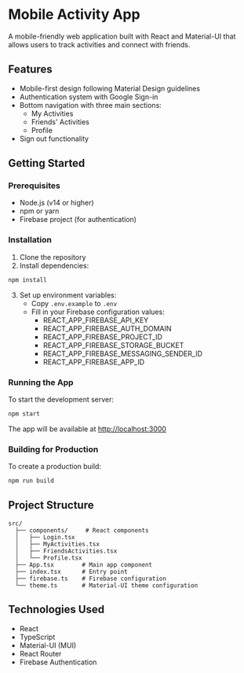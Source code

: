 # Mobile Activity App

A mobile-friendly web application built with React and Material-UI that allows users to track activities and connect with friends.

## Features

- Mobile-first design following Material Design guidelines
- Authentication system with Google Sign-in
- Bottom navigation with three main sections:
  - My Activities
  - Friends' Activities
  - Profile
- Sign out functionality

## Getting Started

### Prerequisites

- Node.js (v14 or higher)
- npm or yarn
- Firebase project (for authentication)

### Installation

1. Clone the repository
2. Install dependencies:
```bash
npm install
```

3. Set up environment variables:
   - Copy `.env.example` to `.env`
   - Fill in your Firebase configuration values:
     - REACT_APP_FIREBASE_API_KEY
     - REACT_APP_FIREBASE_AUTH_DOMAIN
     - REACT_APP_FIREBASE_PROJECT_ID
     - REACT_APP_FIREBASE_STORAGE_BUCKET
     - REACT_APP_FIREBASE_MESSAGING_SENDER_ID
     - REACT_APP_FIREBASE_APP_ID

### Running the App

To start the development server:
```bash
npm start
```

The app will be available at [http://localhost:3000](http://localhost:3000)

### Building for Production

To create a production build:
```bash
npm run build
```

## Project Structure

```
src/
  ├── components/     # React components
  │   ├── Login.tsx
  │   ├── MyActivities.tsx
  │   ├── FriendsActivities.tsx
  │   └── Profile.tsx
  ├── App.tsx        # Main app component
  ├── index.tsx      # Entry point
  ├── firebase.ts    # Firebase configuration
  └── theme.ts       # Material-UI theme configuration
```

## Technologies Used

- React
- TypeScript
- Material-UI (MUI)
- React Router
- Firebase Authentication 